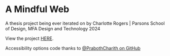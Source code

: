 # A Mindful Web

A thesis project being ever iterated on by Charlotte Rogers | Parsons School of Design, MFA Design and Technology 2024

View the project [HERE](https://charogerz.github.io/AMindfulWeb/).

Accessibility options code thanks to [@PrabothCharith on GitHub](https://github.com/PrabothCharith/accessibility-plugin)